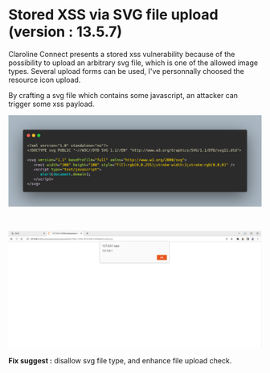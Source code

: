# Stored XSS via SVG file upload (version : 13.5.7)

Claroline Connect presents a stored xss vulnerability because of the possibility to upload an arbitrary svg file, which is one of the allowed image types. 
Several upload forms can be used, I've personnally choosed the resource icon upload.

By crafting a svg file which contains some javascript, an attacker can trigger some xss payload.

![xss_poc](https://raw.githubusercontent.com/matthieu-hackwitharts/claroline-CVEs/main/svg_xss/xss_svg_code.png)

<br>

![xss_new_poc](https://raw.githubusercontent.com/matthieu-hackwitharts/claroline-CVEs/main/svg_xss/xss_new_poc.PNG)


**Fix suggest :** disallow svg file type, and enhance file upload check.

